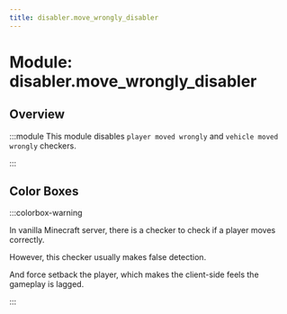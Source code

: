 ```yaml
---
title: disabler.move_wrongly_disabler
---
```



# Module: disabler.move_wrongly_disabler

## Overview
:::module
  This module disables `player moved wrongly` and `vehicle moved wrongly` checkers.


:::
## Color Boxes

:::colorbox-warning

  In vanilla Minecraft server, there is a checker to check if a player moves correctly.
  
  However, this checker usually makes false detection.
  
  And force setback the player, which makes the client-side feels the gameplay is lagged.


:::

